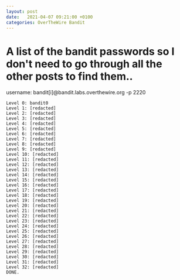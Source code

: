```yaml
---
layout: post
date:   2021-04-07 09:21:00 +0100
categories: OverTheWire Bandit
---
```

# A list of the bandit passwords so I don't need to go through all the other posts to find them..
username: bandit[i]@bandit.labs.overthewire.org -p 2220

```
Level 0: bandit0
Level 1: [redacted]
Level 2: [redacted]
Level 3: [redacted]
Level 4: [redacted]
Level 5: [redacted]
Level 6: [redacted]
Level 7: [redacted]
Level 8: [redacted]
Level 9: [redacted]
Level 10: [redacted]
Level 11: [redacted]
Level 12: [redacted]
Level 13: [redacted]
Level 14: [redacted]
Level 15: [redacted]
Level 16: [redacted]
Level 17: [redacted]
Level 18: [redacted]
Level 19: [redacted]
Level 20: [redacted]
Level 21: [redacted]
Level 22: [redacted]
Level 23: [redacted]
Level 24: [redacted]
Level 25: [redacted]
Level 26: [redacted] 
Level 27: [redacted]
Level 28: [redacted]
Level 29: [redacted]
Level 30: [redacted]
Level 31: [redacted]
Level 32: [redacted]
DONE.
```